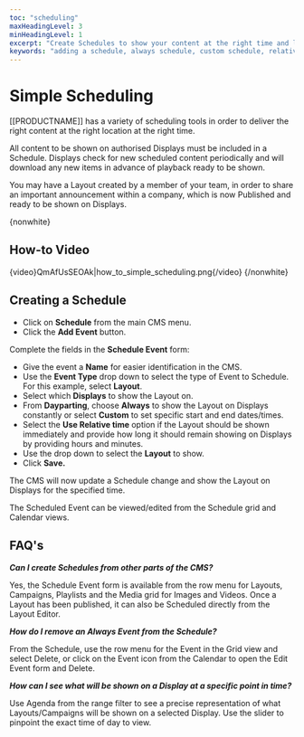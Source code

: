```yaml
---
toc: "scheduling"
maxHeadingLevel: 3
minHeadingLevel: 1
excerpt: "Create Schedules to show your content at the right time and location"
keywords: "adding a schedule, always schedule, custom schedule, relative time, calendar view, grid view, agenda view"
---
```


# Simple Scheduling

[[PRODUCTNAME]] has a variety of scheduling tools in order to deliver the right content at the right location at the right time.

All content to be shown on authorised Displays must be included in a Schedule. Displays check for new scheduled content periodically and will download any new items in advance of playback ready to be shown.

You may have a Layout created by a member of your team, in order to share an important announcement within a company, which is now Published and ready to be shown on Displays. 

{nonwhite} 

## How-to Video

{video}QmAfUsSEOAk|how_to_simple_scheduling.png{/video}
{/nonwhite}

## Creating a Schedule

- Click on **Schedule** from the main CMS menu.
- Click the **Add Event** button.

Complete the fields in the **Schedule Event** form:

- Give the event a **Name** for easier identification in the CMS.
- Use the **Event Type** drop down to select the type of Event to Schedule. For this example, select **Layout**.
- Select which **Displays** to show the Layout on. 
- From **Dayparting**, choose **Always** to show the Layout on Displays constantly or select **Custom** to set specific start and end dates/times.
- Select the **Use Relative time** option if the Layout should be shown immediately and provide how long it should remain showing on Displays by providing hours and minutes.
- Use the drop down to select the **Layout** to show.
- Click **Save.**

The CMS will now update a Schedule change and show the Layout on Displays for the specified time.

The Scheduled Event can be viewed/edited from the Schedule grid and Calendar views.

## FAQ's

***Can I create Schedules from other parts of the CMS?***

Yes, the Schedule Event form is available from the row menu for Layouts, Campaigns, Playlists and the Media grid for Images and Videos. Once a Layout has been published, it can also be Scheduled directly from the Layout Editor.

***How do I remove an Always Event from the Schedule?***

From the Schedule, use the row menu for the Event in the Grid view and select Delete, or click on the Event icon from the Calendar to open the Edit Event form and Delete.

***How can I see what will be shown on a Display at a specific point in time?***

Use Agenda from the range filter to see a precise representation of what Layouts/Campaigns will be shown on a selected Display. Use the slider to pinpoint the exact time of day to view.